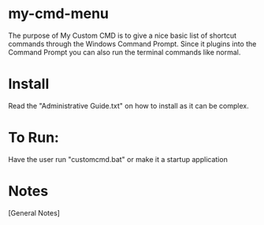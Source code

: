# my-cmd-menu
The purpose of My Custom CMD is to give a nice basic list of shortcut commands through the Windows Command Prompt.
Since it plugins into the Command Prompt you can also run the terminal commands like normal.

# Install
Read the "Administrative Guide.txt" on how to install as it can be complex.

# To Run:
Have the user run "customcmd.bat" or make it a startup application

# Notes
[General Notes]